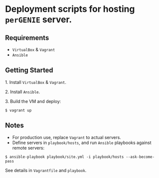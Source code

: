 # Deployment scripts for hosting `perGENIE` server.


## Requirements

- `VirtualBox` & `Vagrant`
- `Ansible`


## Getting Started

1\. Install `VirtualBox` & `Vagrant`.

2\. Install `Ansible`.

3\. Build the VM and deploy:

```
$ vagrant up
```


## Notes

- For production use, replace `Vagrant` to actual servers.
- Define servers in `playbook/hosts`, and run `Ansible` playbooks against remote servers:

```
$ ansible-playbook playbook/site.yml -i playbook/hosts --ask-become-pass
```

See details in `Vagrantfile` and `playbook`.
